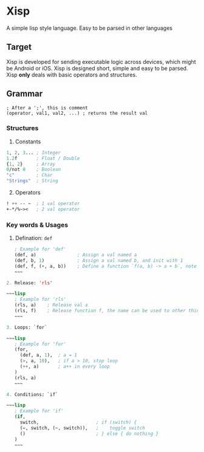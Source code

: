 # Xisp
A simple lisp style language. Easy to be parsed in other languages

## Target
Xisp is developed for sending executable logic across devices, which might be Android or iOS. Xisp is designed short, simple and easy to be parsed. Xisp **only** deals with basic operators and structures.

## Grammar
~~~
; After a ';', this is comment
(operator, val1, val2, ...) ; returns the result val
~~~
### Structures
1. Constants

 ~~~lisp
1, 2, 3... ; Integer
1.2f       ; Float / Double
{1, 2}     ; Array
0/not 0    ; Boolean
"c"        ; Char
"Strings"  ; String
~~~

2. Operators

 ~~~lisp
! ++ -- ~  ; 1 val operator
+-*/%~><   ; 2 val operator
~~~

### Key words & Usages
1. Defination: `def`

 ~~~lisp
	; Example for 'def'
	(def, a)               ; Assign a val named a
	(def, b, 1)            ; Assign a val named b, and init with 1
	(def, f, (+, a, b))    ; Define a function `f(a, b) -> a + b`, note all unassigned val will be treated as inputs for the function
	~~~ 

2. Release: 'rls'

 ~~~lisp
	; Example for 'rls'
	(rls, a)    ; Release val a
	(rls, f)    ; Release function f, the name can be used to other things
	~~~

3. Loops: `for`

 ~~~lisp
	; Example for 'for'
	(for,
	  (def, a, 1),  ; a = 1
	  (>, a, 10),   ; if a > 10, stop loop
	  (++, a)       ; a++ in every loop 
	)
	(rls, a)
	~~~

4. Conditions: `if`

 ~~~lisp
	; Example for 'if'
	(if,
	  switch,                     ; if (switch) {
	  (=, switch, (~, switch)),   ;    toggle switch
	  ()                          ; } else { do nothing }
	)
	~~~